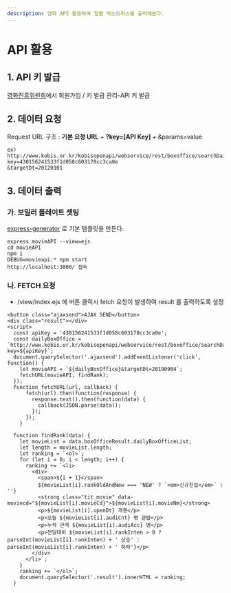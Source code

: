 ```yaml
---
description: 영화 API 활용하여 일별 박스오피스를 출력해본다.
---
```


# API 활용

## 1. API 키 발급

[영화진흥위원회](http://www.kobis.or.kr/kobisopenapi/homepg/main/main.do)에서 회원가입 / 키 발급 관리-API 키 발급

## 2. 데이터 요청

 Request URL 구조 : **기본 요청 URL** + **?key=\[API Key\]** + &params=value

```text
ex)
http://www.kobis.or.kr/kobisopenapi/webservice/rest/boxoffice/searchDailyBoxOfficeList.json?
key=430156241533f1d058c603178cc3ca0e
&targetDt=20120101
```

## 3. 데이터 출력

### 가. 보일러 플레이트 셋팅

[express-generator](https://expressjs.com/ko/starter/generator.html) 로 기본 템플릿을 만든다.

```text
express movieAPI --view=ejs
cd movieAPI
npm i
DEBUG=movieapi:* npm start
http://localhost:3000/ 접속
```

### 나. FETCH 요청

* /view/index.ejs 에 버튼 클릭시 fetch 요청이 발생하여 result 를 출력하도록 설정

```text
<button class="ajaxsend">AJAX SEND</button>
<div class="result"></div>
<script>
  const apiKey = '430156241533f1d058c603178cc3ca0e';
  const dailyBoxOffice = `http://www.kobis.or.kr/kobisopenapi/webservice/rest/boxoffice/searchDailyBoxOfficeList.json?key=${apiKey}`;
  document.querySelector('.ajaxsend').addEventListener('click', function() {
    let movieAPI = `${dailyBoxOffice}&targetDt=20190904`;
    fetchURL(movieAPI, findRank);
  });
  function fetchURL(url, callback) {
      fetch(url).then(function(response) {
        response.text().then(function(data) {
          callback(JSON.parse(data));
        });
      });
    }
    
  function findRank(data) {
    let movieList = data.boxOfficeResult.dailyBoxOfficeList;
    let length = movieList.length;
    let ranking = `<ol>`;
    for (let i = 0; i < length; i++) {
      ranking += `<li>
        <div>
          <span>${i + 1}</span>
          ${movieList[i].rankOldAndNew === 'NEW' ? `<em>신규진입</em>` : ''}
          <strong class="tit_movie" data-moviecd="${movieList[i].movieCd}">${movieList[i].movieNm}</strong>
          <p>${movieList[i].openDt} 개봉</p>
          <p>오늘 ${movieList[i].audiCnt} 명 관람</p>
          <p>누적 관객 ${movieList[i].audiAcc} 명</p>
          <p>전일대비 ${movieList[i].rankInten > 0 ? parseInt(movieList[i].rankInten) + ' 상승' : parseInt(movieList[i].rankInten) + ' 하락'}</p>
        </div>
      </li>`;
    }
    ranking += `</ol>`;
    document.querySelector('.result').innerHTML = ranking;
  }
```



